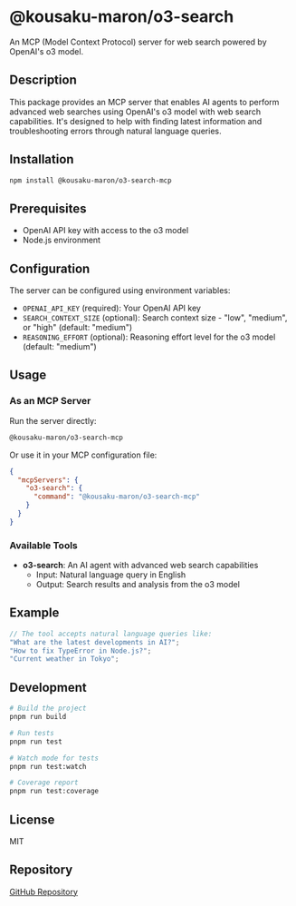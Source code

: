 # @kousaku-maron/o3-search

An MCP (Model Context Protocol) server for web search powered by OpenAI's o3 model.

## Description

This package provides an MCP server that enables AI agents to perform advanced web searches using OpenAI's o3 model with web search capabilities. It's designed to help with finding latest information and troubleshooting errors through natural language queries.

## Installation

```bash
npm install @kousaku-maron/o3-search-mcp
```

## Prerequisites

- OpenAI API key with access to the o3 model
- Node.js environment

## Configuration

The server can be configured using environment variables:

- `OPENAI_API_KEY` (required): Your OpenAI API key
- `SEARCH_CONTEXT_SIZE` (optional): Search context size - "low", "medium", or "high" (default: "medium")
- `REASONING_EFFORT` (optional): Reasoning effort level for the o3 model (default: "medium")

## Usage

### As an MCP Server

Run the server directly:

```bash
@kousaku-maron/o3-search-mcp
```

Or use it in your MCP configuration file:

```json
{
  "mcpServers": {
    "o3-search": {
      "command": "@kousaku-maron/o3-search-mcp"
    }
  }
}
```

### Available Tools

- **o3-search**: An AI agent with advanced web search capabilities
  - Input: Natural language query in English
  - Output: Search results and analysis from the o3 model

## Example

```javascript
// The tool accepts natural language queries like:
"What are the latest developments in AI?";
"How to fix TypeError in Node.js?";
"Current weather in Tokyo";
```

## Development

```bash
# Build the project
pnpm run build

# Run tests
pnpm run test

# Watch mode for tests
pnpm run test:watch

# Coverage report
pnpm run test:coverage
```

## License

MIT

## Repository

[GitHub Repository](https://github.com/kousaku-maron/mcp)
